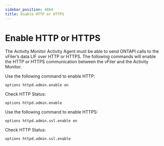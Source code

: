 ```yaml
---
sidebar_position: 4864
title: Enable HTTP or HTTPS
---
```


# Enable HTTP or HTTPS

The Activity Monitor Activity Agent must be able to send ONTAPI calls to the vFiler’s data LIF over HTTP or HTTPS. The following commands will enable the HTTP or HTTPS communication between the vFiler and the Activity Monitor.

Use the following command to enable HTTP:

```
options httpd.admin.enable on
```
Check HTTP Status:

```
options httpd.admin.enable
```
Use the following command to enable HTTPS:

```
options httpd.admin.ssl.enable on
```
Check HTTP Status:

```
options httpd.admin.ssl.enable
```